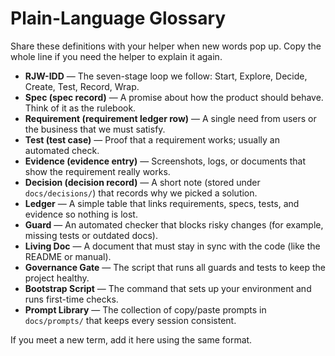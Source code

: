 # Plain-Language Glossary

Share these definitions with your helper when new words pop up. Copy the whole line if you need the helper to explain it again.

- **RJW-IDD** — The seven-stage loop we follow: Start, Explore, Decide, Create, Test, Record, Wrap.
- **Spec (spec record)** — A promise about how the product should behave. Think of it as the rulebook.
- **Requirement (requirement ledger row)** — A single need from users or the business that we must satisfy.
- **Test (test case)** — Proof that a requirement works; usually an automated check.
- **Evidence (evidence entry)** — Screenshots, logs, or documents that show the requirement really works.
- **Decision (decision record)** — A short note (stored under `docs/decisions/`) that records why we picked a solution.
- **Ledger** — A simple table that links requirements, specs, tests, and evidence so nothing is lost.
- **Guard** — An automated checker that blocks risky changes (for example, missing tests or outdated docs).
- **Living Doc** — A document that must stay in sync with the code (like the README or manual).
- **Governance Gate** — The script that runs all guards and tests to keep the project healthy.
- **Bootstrap Script** — The command that sets up your environment and runs first-time checks.
- **Prompt Library** — The collection of copy/paste prompts in `docs/prompts/` that keeps every session consistent.

If you meet a new term, add it here using the same format.
